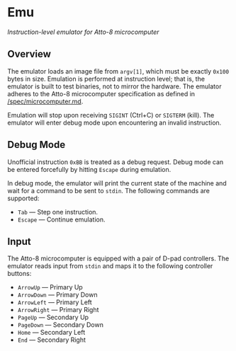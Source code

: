 # Emu

_Instruction-level emulator for Atto-8 microcomputer_

## Overview

The emulator loads an image file from `argv[1]`, which must be exactly `0x100` bytes in size. Emulation is performed at instruction level; that is, the emulator is built to test binaries, not to mirror the hardware. The emulator adheres to the Atto-8 microcomputer specification as defined in [/spec/microcomputer.md](../spec/microcomputer.md).

Emulation will stop upon receiving `SIGINT` (Ctrl+C) or `SIGTERM` (kill). The emulator will enter debug mode upon encountering an invalid instruction.

## Debug Mode

Unofficial instruction `0xBB` is treated as a debug request. Debug mode can be entered forcefully by hitting `Escape` during emulation.

In debug mode, the emulator will print the current state of the machine and wait for a command to be sent to `stdin`. The following commands are supported:

- `Tab` &mdash; Step one instruction.
- `Escape` &mdash; Continue emulation.

## Input

The Atto-8 microcomputer is equipped with a pair of D-pad controllers. The emulator reads input from `stdin` and maps it to the following controller buttons:

- `ArrowUp` &mdash; Primary Up
- `ArrowDown` &mdash; Primary Down
- `ArrowLeft` &mdash; Primary Left
- `ArrowRight` &mdash; Primary Right
- `PageUp` &mdash; Secondary Up
- `PageDown` &mdash; Secondary Down
- `Home` &mdash; Secondary Left
- `End` &mdash; Secondary Right
